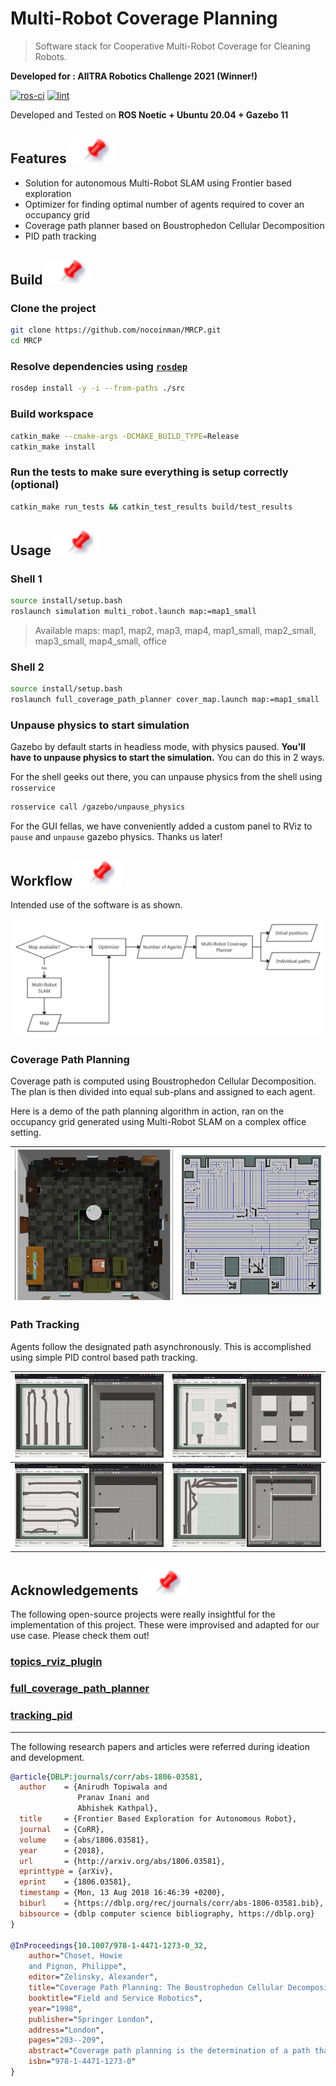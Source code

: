 # Multi-Robot Coverage Planning

> Software stack for Cooperative Multi-Robot Coverage for Cleaning Robots.

**Developed for : AIITRA Robotics Challenge 2021 (Winner!)**

[![ros-ci](https://github.com/nocoinman/MRCP/actions/workflows/ros-ci.yaml/badge.svg)](https://github.com/nocoinman/MRCP/actions/workflows/ros-ci.yaml)
[![lint](https://github.com/nocoinman/MRCP/actions/workflows/lint.yaml/badge.svg)](https://github.com/nocoinman/MRCP/actions/workflows/lint.yaml)

Developed and Tested on **ROS Noetic + Ubuntu 20.04 + Gazebo 11**

## Features![](./media/img/pin.svg)

* Solution for autonomous Multi-Robot SLAM using Frontier based exploration
* Optimizer for finding optimal number of agents required to cover an occupancy grid
* Coverage path planner based on Boustrophedon Cellular Decomposition
* PID path tracking

## Build![](./media/img/pin.svg)

### Clone the project

```bash
git clone https://github.com/nocoinman/MRCP.git
cd MRCP
```

### Resolve dependencies using [`rosdep`](http://wiki.ros.org/rosdep)

```bash
rosdep install -y -i --from-paths ./src
```

### Build workspace

```bash
catkin_make --cmake-args -DCMAKE_BUILD_TYPE=Release
catkin_make install
```

### Run the tests to make sure everything is setup correctly (optional)

```bash
catkin_make run_tests && catkin_test_results build/test_results
```

## Usage![](./media/img/pin.svg)

### Shell 1

```bash
source install/setup.bash
roslaunch simulation multi_robot.launch map:=map1_small
```
> Available maps: map1, map2, map3, map4, map1_small, map2_small, map3_small, map4_small, office

### Shell 2

```bash
source install/setup.bash
roslaunch full_coverage_path_planner cover_map.launch map:=map1_small
```

### Unpause physics to start simulation

Gazebo by default starts in headless mode, with physics paused. **You'll have to unpause physics to start the simulation.**
You can do this in 2 ways.

For the shell geeks out there, you can unpause physics from the shell using `rosservice`

```bash
rosservice call /gazebo/unpause_physics
```

For the GUI fellas, we have conveniently added a custom panel to RViz to `pause` and `unpause` gazebo physics. Thanks us later!

## Workflow![](./media/img/pin.svg)

Intended use of the software is as shown.

![](./media/img/workflow.png)

### Coverage Path Planning

Coverage path is computed using Boustrophedon Cellular Decomposition. The plan is then divided into equal sub-plans and 
assigned to each agent.

Here is a demo of the path planning algorithm in action, ran on the occupancy grid generated using Multi-Robot SLAM on a
complex office setting.

|![](./media/img/World-Office.jpg) | ![](./media/img/Coverage-Plan-Office.png) |
|:--------------------------------:|:-----------------------------------------:|

### Path Tracking

Agents follow the designated path asynchronously. This is accomplished using simple PID control based path tracking.

|![](./media/map1.gif) | ![](./media/map2.gif) |
|:--------------------:|:---------------------:|
|![](./media/map3.gif) | ![](./media/map4.gif) |


## Acknowledgements![](./media/img/pin.svg)

The following open-source projects were really insightful for the implementation of this project. These were improvised and adapted for our use case. Please check them out!

### [topics_rviz_plugin](https://gitlab.com/InstitutMaupertuis/topics_rviz_plugin)
### [full_coverage_path_planner](https://github.com/MapaRobo/full_coverage_path_planner)
### [tracking_pid](https://github.com/nobleo/tracking_pid)

---

The following research papers and articles were referred during ideation and development.

```bibtex
@article{DBLP:journals/corr/abs-1806-03581,
  author    = {Anirudh Topiwala and
               Pranav Inani and
               Abhishek Kathpal},
  title     = {Frontier Based Exploration for Autonomous Robot},
  journal   = {CoRR},
  volume    = {abs/1806.03581},
  year      = {2018},
  url       = {http://arxiv.org/abs/1806.03581},
  eprinttype = {arXiv},
  eprint    = {1806.03581},
  timestamp = {Mon, 13 Aug 2018 16:46:39 +0200},
  biburl    = {https://dblp.org/rec/journals/corr/abs-1806-03581.bib},
  bibsource = {dblp computer science bibliography, https://dblp.org}
}

@InProceedings{10.1007/978-1-4471-1273-0_32,
    author="Choset, Howie
    and Pignon, Philippe",
    editor="Zelinsky, Alexander",
    title="Coverage Path Planning: The Boustrophedon Cellular Decomposition",
    booktitle="Field and Service Robotics",
    year="1998",
    publisher="Springer London",
    address="London",
    pages="203--209",
    abstract="Coverage path planning is the determination of a path that a robot must take in order to pass over each point in an environment. Applications include vacuuming, floor scrubbing, and inspection. We developed the boustrophedon cellular decomposition, which is an exact cellular decomposition approach, for the purposes of coverage. Each cell in the boustrophedon is covered with simple back and forth motions. Once each cell is covered, then the entire environment is covered. Therefore, coverage is reduced to finding an exhaustive path through a graph which represents the adjacency relationships of the cells in the boustrophedon decomposition. This approach is provably complete and Experiments on a mobile robot validate this approach.",
    isbn="978-1-4471-1273-0"
}
```
